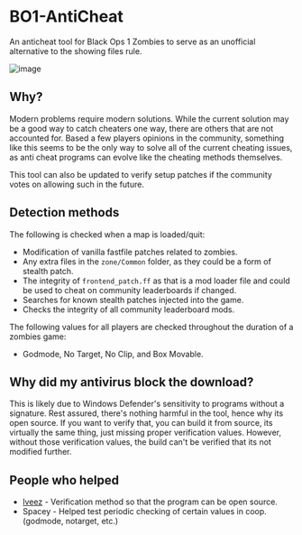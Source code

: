 # BO1-AntiCheat
An anticheat tool for Black Ops 1 Zombies to serve as an unofficial alternative to the showing files rule.

![image](https://github.com/user-attachments/assets/b12e7510-c616-4e77-89d7-d2e47292767d)

## Why?
Modern problems require modern solutions. While the current solution may be a good way to catch cheaters one way, there are others that are not accounted for. Based a few players opinions in the community, something like this seems to be the only way to solve all of the current cheating issues, as anti cheat programs can evolve like the cheating methods themselves.

This tool can also be updated to verify setup patches if the community votes on allowing such in the future.

## Detection methods
The following is checked when a map is loaded/quit:

- Modification of vanilla fastfile patches related to zombies.
- Any extra files in the `zone/Common` folder, as they could be a form of stealth patch.
- The integrity of `frontend_patch.ff` as that is a mod loader file and could be used to cheat on community leaderboards if changed.
- Searches for known stealth patches injected into the game.
- Checks the integrity of all community leaderboard mods.

The following values for all players are checked throughout the duration of a zombies game:
- Godmode, No Target, No Clip, and Box Movable.

## Why did my antivirus block the download?
This is likely due to Windows Defender's sensitivity to programs without a signature. Rest assured, there's nothing harmful in the tool, hence why its open source. 
If you want to verify that, you can build it from source, its virtually the same thing, just missing proper verification values. However, without those verification values, the build can't be verified that its not modified further.

## People who helped
- [lveez](https://github.com/lveez) - Verification method so that the program can be open source.
- Spacey - Helped test periodic checking of certain values in coop. (godmode, notarget, etc.)
